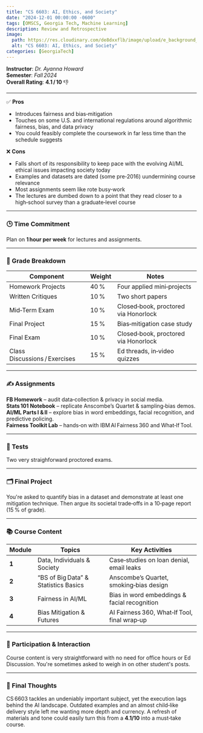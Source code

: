 ```yaml
---
title: "CS 6603: AI, Ethics, and Society"
date: "2024-12-01 00:00:00 -0600"
tags: [OMSCS, Georgia Tech, Machine Learning]
description: Review and Retrospective
image:
  path: https://res.cloudinary.com/de8dxxflb/image/upload/e_background_removal/f_png/v1745382711/gatech_logo_q46ahl.jpg
  alt: "CS 6603: AI, Ethics, and Society"
categories: [GeorgiaTech]
---
```


**Instructor**: *Dr. Ayanna Howard*  
**Semester**: *Fall 2024*  
**Overall Rating**: **4.1 / 10** 👎

---

✅ **Pros**

- Introduces fairness and bias‑mitigation
- Touches on some U.S. and international regulations around algorithmic fairness, bias, and data privacy
- You could feasibly complete the coursework in far less time than the schedule suggests

❌ **Cons**

- Falls short of its responsibility to keep pace with the evolving AI/ML ethical issues impacting society today
- Examples and datasets are dated (some pre‑2016) uundermining course relevance
- Most assignments seem like rote busy‑work
- The lectures are dumbed down to a point that they read closer to a high‑school survey than a graduate‑level course

---

### 🕒 Time Commitment

Plan on **1 hour per week** for lectures and assignments.

---

### 📝 Grade Breakdown

| Component                     | Weight | Notes                                |
|-------------------------------|--------|--------------------------------------|
| Homework Projects             | 40 %   | Four applied mini‑projects           |
| Written Critiques             | 10 %   | Two short papers                     |
| Mid‑Term Exam                 | 10 %   | Closed‑book, proctored via Honorlock |
| Final Project                 | 15 %   | Bias‑mitigation case study           |
| Final Exam                    | 10 %   | Closed‑book, proctored via Honorlock |
| Class Discussions / Exercises | 15 %   | Ed threads, in‑video quizzes         |

---

### ✍️ Assignments

**FB Homework** – audit data‑collection & privacy in social media.  
**Stats 101 Notebook** – replicate Anscombe’s Quartet & sampling‑bias demos.  
**AI/ML Parts I & II** – explore bias in word embeddings, facial recognition, and predictive policing.  
**Fairness Toolkit Lab** – hands‑on with IBM AI Fairness 360 and What‑If Tool.

---

### 🧪 Tests

Two very straighforward proctored exams.

---

### 🗂 Final Project

You're asked to quantify bias in a dataset and demonstrate at least one mitigation technique. Then argue its societal trade‑offs in a 10‑page report (15 % of grade).

---

### 📚 Course Content

| Module | Topics | Key Activities |
|--------|--------|----------------|
| **1**  | Data, Individuals & Society | Case‑studies on loan denial, email leaks |
| **2**  | “BS of Big Data” & Statistics Basics | Anscombe’s Quartet, smoking‑bias design |
| **3**  | Fairness in AI/ML | Bias in word embeddings & facial recognition |
| **4**  | Bias Mitigation & Futures | AI Fairness 360, What‑If Tool, final wrap‑up |

---

### 💬 Participation & Interaction

Course content is very straightforward with no need for office hours or Ed Discussion. You're sometimes asked to weigh in on other student's posts.

---

### 💭 Final Thoughts

CS 6603 tackles an undeniably important subject, yet the execution lags behind the AI landscape. Outdated examples and an almost child‑like delivery style left me wanting more depth and currency. A refresh of materials and tone could easily turn this from a **4.1/10** into a must‑take course.
